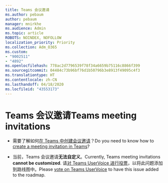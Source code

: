 ```yaml
---
title: Teams 会议邀请
ms.author: pebaum
author: pebaum
manager: mnirkhe
ms.audience: Admin
ms.topic: article
ROBOTS: NOINDEX, NOFOLLOW
localization_priority: Priority
ms.collection: Adm_O365
ms.custom:
- "9002511"
- "4892"
ms.openlocfilehash: 778ac2d7796539f78f34a6659b75116c8866f399
ms.sourcegitcommit: 04484c73b96bf76d1b50796b3e8913f49095c4f3
ms.translationtype: HT
ms.contentlocale: zh-CN
ms.lasthandoff: 04/18/2020
ms.locfileid: "43553173"
---
```

# <a name="teams-meeting-invitations"></a><span data-ttu-id="a94c1-102">Teams 会议邀请</span><span class="sxs-lookup"><span data-stu-id="a94c1-102">Teams meeting invitations</span></span>

- <span data-ttu-id="a94c1-103">需要了解如何[在 Teams 中创建会议邀请](https://support.office.com/article/Schedule-a-meeting-in-Teams-943507a9-8583-4c58-b5d2-8ec8265e04e5)？</span><span class="sxs-lookup"><span data-stu-id="a94c1-103">Do you need to know how to [create a meeting invitation in Teams](https://support.office.com/article/Schedule-a-meeting-in-Teams-943507a9-8583-4c58-b5d2-8ec8265e04e5)?</span></span>

- <span data-ttu-id="a94c1-104">当前，Teams 会议邀请**无法自定义**。</span><span class="sxs-lookup"><span data-stu-id="a94c1-104">Currently, Teams meeting invitations **cannot be customized**.</span></span> <span data-ttu-id="a94c1-105">请[对 Teams UserVoice 进行投票](https://microsoftteams.uservoice.com/)，以将此问题添加到路线图中。</span><span class="sxs-lookup"><span data-stu-id="a94c1-105">Please [vote on Teams UserVoice](https://microsoftteams.uservoice.com/) to have this issue added to the roadmap.</span></span>
